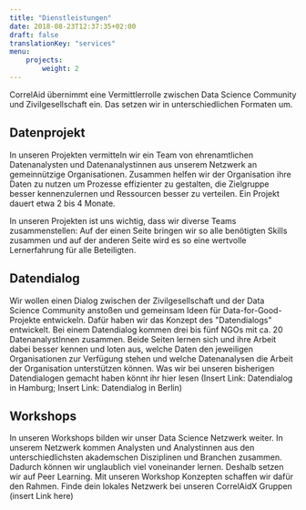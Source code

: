 ```yaml
---
title: "Dienstleistungen"
date: 2018-08-23T12:37:35+02:00
draft: false
translationKey: "services"
menu: 
    projects:
        weight: 2
---
```


CorrelAid übernimmt eine Vermittlerrolle zwischen Data Science Community und Zivilgesellschaft ein. Das setzen wir in unterschiedlichen Formaten um.

## Datenprojekt

In unseren Projekten vermitteln wir ein Team von ehrenamtlichen Datenanalysten und Datenanalystinnen aus unserem Netzwerk an gemeinnützige Organisationen. Zusammen helfen wir der Organisation ihre Daten zu nutzen um Prozesse effizienter zu gestalten, die Zielgruppe besser kennenzulernen und Ressourcen besser zu verteilen. Ein Projekt dauert etwa 2 bis 4 Monate.

In unseren Projekten ist uns wichtig, dass wir diverse Teams zusammenstellen: Auf der einen Seite bringen wir so alle benötigten Skills zusammen und auf der anderen Seite wird es so eine wertvolle Lernerfahrung für alle Beteiligten.

## Datendialog

Wir wollen einen Dialog zwischen der Zivilgesellschaft und der Data Science Community anstoßen und gemeinsam Ideen für Data-for-Good-Projekte entwickeln. Dafür haben wir das Konzept des "Datendialogs" entwickelt. Bei einem Datendialog kommen drei bis fünf NGOs mit ca. 20 DatenanalystInnen zusammen. Beide Seiten lernen sich und ihre Arbeit dabei besser kennen und loten aus, welche Daten den jeweiligen Organisationen zur Verfügung stehen und welche Datenanalysen die Arbeit der Organisation unterstützen können. Was wir bei unseren bisherigen Datendialogen gemacht haben könnt ihr hier lesen (Insert Link: Datendialog in Hamburg; Insert Link: Datendialog in Berlin)

## Workshops

In unseren Workshops bilden wir unser Data Science Netzwerk weiter. In unserem Netzwerk kommen Analysten und Analystinnen aus den unterschiedlichsten akademschen Disziplinen und Branchen zusammen. Dadurch können wir unglaublich viel voneinander lernen. Deshalb setzen wir auf Peer Learning. Mit unseren Workshop Konzepten schaffen wir dafür den Rahmen. Finde dein lokales Netzwerk bei unseren CorrelAidX Gruppen (insert Link here)
